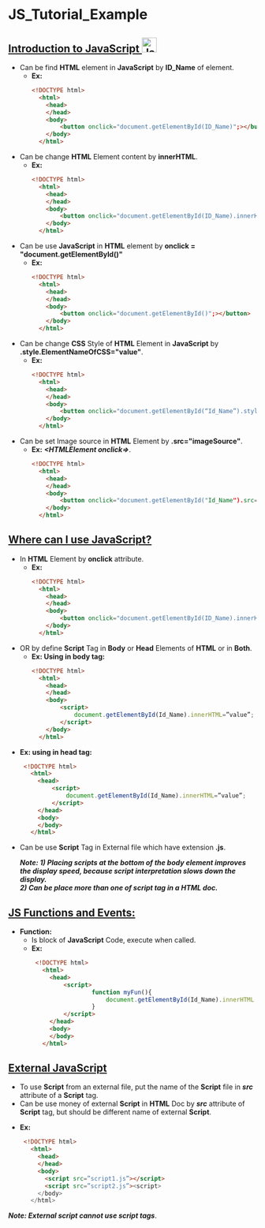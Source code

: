 # JS_Tutorial_Example
## <u> Introduction to JavaScript <img src="http://innovativeteams.net/wp-content/uploads/2017/01/jsLogo.png" alt="JavaSript" width="30" height="30"/> </u>
<!-- <img src="http://innovativeteams.net/wp-content/uploads/2017/01/jsLogo.png" alt="JavaSript" width="30" height="30"/> -->
* Can be find **HTML** element in **JavaScript** by **ID_Name** of element.
    - **Ex:**
        ```html 
        <!DOCTYPE html>   
          <html>
            <head>
            </head>
            <body>
                <button onclick="document.getElementById(ID_Name)";></button>
            </body>
          </html>
      ```        
* Can be change **HTML** Element content by **innerHTML**.  
    - **Ex:**
        ```html 
        <!DOCTYPE html>   
          <html>
            <head>
            </head>
            <body>
                <button onclick="document.getElementById(ID_Name).innerHTML = "Value Changed";></button>
            </body>
          </html>
      ```        
*	Can be use **JavaScript** in **HTML** element by **onclick = "document.getElementById()"**
    - **Ex:**
        ```html 
        <!DOCTYPE html>   
          <html>
            <head>
            </head>
            <body>
                <button onclick="document.getElementById()";></button>
            </body>
          </html>
      ```    
*	Can be change **CSS** Style of **HTML** Element in **JavaScript** by **.style.ElementNameOfCSS="value"**.
    - **Ex:**
        ```html 
        <!DOCTYPE html>   
          <html>
            <head>
            </head>
            <body>
                <button onclick="document.getElementById(“Id_Name”).style.element_of_CSS = "value";></button>
            </body>
          </html>
      ```    
*	Can be set Image source in **HTML** Element by **.src="imageSource"**.
    - **Ex:** ***<HTMLElement onclick=></HTMLElement>***.
        ```html 
        <!DOCTYPE html>   
          <html>
            <head>
            </head>
            <body>
                <button onclick="document.getElementById("Id_Name").src="pathOfIMG";></button>
            </body>
          </html>
      ```        
## <u> Where can I use JavaScript? </u>

* In **HTML** Element by **onclick** attribute.
    - **Ex:**
        ```html 
        <!DOCTYPE html>   
          <html>
            <head>
            </head>
            <body>
                <button onclick="document.getElementById(ID_Name).innerHTML = "Value";></button>
            </body>
          </html>
      ```     
*	OR by define **Script** Tag in **Body** or **Head** Elements of **HTML** or in **Both**.
    - **Ex: Using in body tag:**
        ```html 
        <!DOCTYPE html>   
          <html>
            <head>
            </head>
            <body>
                <script>
                    document.getElementById(Id_Name).innerHTML=”value”;
                </script>
            </body>
          </html>
      ``` 
   - **Ex: using in head tag:**
       ```html 
        <!DOCTYPE html>   
          <html>
            <head>
                <script>
                    document.getElementById(Id_Name).innerHTML=”value”;
                </script>            
            </head>
            <body>
            </body>
          </html>
     ```       
*	Can be use **Script** Tag in External file which have extension **.js**. 

      ***Note: 1) Placing scripts at the bottom of the body element improves the display speed, because script interpretation slows down the display.*** <br/>
            ***2) Can be place more than one of script tag in a HTML doc.***

## <u> JS Functions and Events: </u>
  *	**Function:**
    -	Is block of **JavaScript** Code, execute when called.
     - **Ex:**
         ```html 
          <!DOCTYPE html>   
            <html>
              <head>
                  <script>
                          function myFun(){
                              document.getElementById(Id_Name).innerHTML = “value”;
                          }
                  </script>            
              </head>
              <body>
              </body>
            </html>
       ```             
       
## <u> External JavaScript </u>

*	To use **Script** from an external file, put the name of the **Script** file in ***src*** attribute of a **Script** tag.
*	Can be use money of external **Script**  in **HTML** Doc by ***src*** attribute of **Script** tag, but should be different name of external **Script**.
  -	**Ex:** 
       ```html 
        <!DOCTYPE html>   
          <html>
            <head>         
            </head>
            <body>
              <script src=”script1.js”></script>
              <script src=”script2.js”><script>                
            </body>
          </html>
     ```  


***Note: External script cannot use script tags***.
